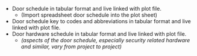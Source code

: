 - Door schedule in tabular format and live linked with plot file.
    - (Import spreadsheet door schedule into the plot sheet)
- Door schedule key to codes and abbreviations in tabular format and live linked with plot file.
- Door hardware schedule in tabular format and live linked with plot file.
    - _(aspects of the door schedule, especially security related hardware and similar, vary from project to project)_